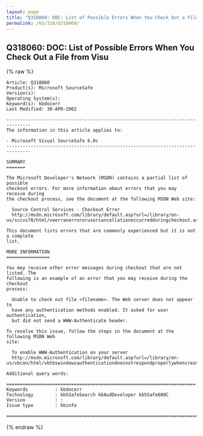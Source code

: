 ```yaml
---
layout: page
title: "Q318060: DOC: List of Possible Errors When You Check Out a File from Visu"
permalink: /kb/318/Q318060/
---
```


## Q318060: DOC: List of Possible Errors When You Check Out a File from Visu

{% raw %}

	Article: Q318060
	Product(s): Microsoft SourceSafe
	Version(s): 
	Operating System(s): 
	Keyword(s): kbdocerr
	Last Modified: 30-APR-2002
	
	-------------------------------------------------------------------------------
	The information in this article applies to:
	
	- Microsoft Visual SourceSafe 6.0c 
	-------------------------------------------------------------------------------
	
	SUMMARY
	=======
	
	The Microsoft Developer's Network (MSDN) contains a partial list of possible
	checkout errors. For more information about errors that you may receive during
	the checkout process, see the document at the following MSDN Web site:
	
	  Source Control Services - Checkout Error
	  http://msdn.microsoft.com/library/default.asp?url=/library/en-us/sccvs70/html/veerranerrororusercancellationoccurredduringcheckout.asp
	
	This document lists errors that are commonly experienced but it is not a complete
	list.
	
	MORE INFORMATION
	================
	
	You may receive other error messages during checkout that are not listed. The
	following is an example of an error that you may receive during the checkout
	process:
	
	  Unable to check out file <filename>. The Web server does not appear to
	  have any authentication methods enabled. It asked for user authentication,
	  but did not send a WWW-Authenticate header.
	
	To resolve this issue, follow the steps in the document at the following MSDN Web
	site:
	
	  To enable WWW-Authentication on your server
	  http://msdn.microsoft.com/library/default.asp?url=/library/en-us/vbcon/html/vbtbswindowsauthenticationdoesnotrespondproperlywhencreatingwebapplication.asp
	
	Additional query words:
	
	======================================================================
	Keywords          : kbdocerr 
	Technology        : kbSSafeSearch kbAudDeveloper kbSSafe600C
	Version           : :
	Issue type        : kbinfo
	
	=============================================================================
	

{% endraw %}
